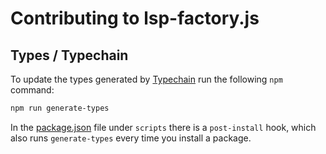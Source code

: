 # Contributing to lsp-factory.js

## Types / Typechain

To update the types generated by [Typechain](https://github.com/ethereum-ts/TypeChain) run the following `npm` command:

```bash
npm run generate-types
```

In the [package.json](package.json) file under `scripts` there is a `post-install` hook, which also runs `generate-types` every time you install a package.
